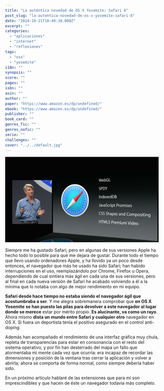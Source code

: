 ```yaml
---
title: "La auténtica novedad de OS X Yosemite: Safari 8"
post_slug: "la-autentica-novedad-de-os-x-yosemite-safari-8"
date: "2014-10-21T18:40:38.000Z"
excerpt: ""
categories: 
  - "aplicaciones"
  - "internet"
  - "reflexiones"
tags: 
  - "osx"
  - "yosemite"
i18n: ""
synopsis: ""
score: ""
pages: ""
isbn: ""
asin: ""
author: ""
paper: "https://www.amazon.es/dp/undefined/"
ebook: "https://www.amazon.es/dp/undefined/"
publisher: ""
book_card: ""
genres_fic: ""
genres_nofic: ""
serie: ""
challenges: ""
cover: "../../default.jpg"
---
```


![Safari 8](images/Safari8.png)

Siempre me ha gustado Safari, pero en algunas de sus versiones Apple ha hecho todo lo posible para que me dejara de gustar. Durante todo el tiempo que llevo usando ordenadores Apple, y ha llovido ya un poco desde entonces, el navegador que más he usado ha sido Safari; han habido interrupciones en el uso, reemplazándolo por Chrome, Firefox u Opera, dependiendo de cual sintiera más ágil en cada una de sus versiones, pero al final en cada nueva versión de Safari he acabado volviendo a él a la mínima que lo notaba con algo de mejor rendimiento en mi equipo.

**Safari desde hace tiempo no estaba siendo el navegador ágil que acostumbraba a ser**. Y me alegra sobremanera comprobar que **en OS X Yosemite se han puesto las pilas para devolver a este navegador al lugar donde se merece** estar por mérito propio. **Es alucinante, va como un rayo**. Ahora mismo **dista un mundo entre Safari y cualquier otro** navegador en OS X. Si fuera un deportista tenía el positivo asegurado en el control anti-doping.

Además han acompañado el rendimiento de una interfaz gráfica muy chula, repleta de transparencias para estar en consonancia con el resto del sistema operativo, y por fin han desterrado del mapa un fallo que atormentaba mi mente cada vez que ocurría: era incapaz de recordar las dimensiones y posición de la ventana tras cerrar la aplicación y volver a abrirla; ahora se comporta de forma normal, como siempre debería haber sido.

En un próximo artículo hablaré de las extensiones que para mí son imprescindibles y que hacen de éste un navegador todavía más completo.
